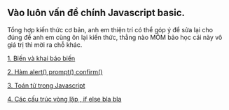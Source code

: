 ## Vào luôn vấn đề chính Javascript basic.
Tổng hợp kiến thức cơ bản, anh em thiện trí có thể góp ý để sửa lại cho đúng để anh em cùng ôn lại kiến thức,
thằng nào MÕM bảo học cái này vô giá trị thì mời ra chỗ khác.

[1. Biến và khai báo biến  ](Bien/lythuyet1.md)

[2. Hàm alert() prompt() confirm()  ](Bien/lythuyet2.md)

[3. Toán tử trong Javascript  ](Bien/lythuyet3.md)

[4. Các cấu trúc vòng lặp , if else bla bla  ](Bien/lythuyet4.md)


